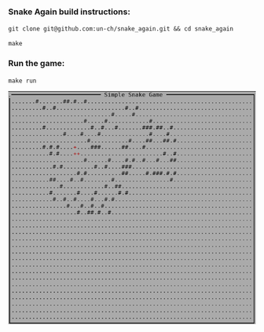 ### Snake Again build instructions:
```
git clone git@github.com:un-ch/snake_again.git && cd snake_again
```
```
make
```
### Run the game:
```
make run
```
![example](https://github.com/un-ch/another_snake_game/blob/main_loop_refactoring/screenshot.png)

